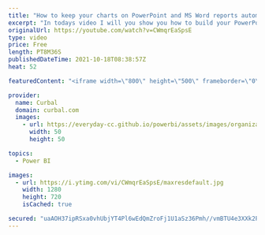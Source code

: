 ```yaml
---
title: "How to keep your charts on PowerPoint and MS Word reports automatically updated!! | Power BI, Excel"
excerpt: "In todays video I will you show you how to build your PowerPoint and Word reports so your charts will update automatically!!!  The data-witches blog: https://data-witches.com/2021/02/23/automatically-updating-word-or-powerpoint-with-power-bi-data/  Chapters: 00:00 intro 00:20 Proper credit to the data"
originalUrl: https://youtube.com/watch?v=CWmqrEaSpsE
type: video
price: Free
length: PT8M36S
publishedDateTime: 2021-10-18T08:38:57Z
heat: 52

featuredContent: "<iframe width=\"800\" height=\"500\" frameborder=\"0\" src=\"https://www.youtube.com/embed/CWmqrEaSpsE\" allow=\"accelerometer; autoplay; encrypted-media; gyroscope; picture-in-picture\" allowfullscreen></iframe>"

provider:
  name: Curbal
  domain: curbal.com
  images:
    - url: https://everyday-cc.github.io/powerbi/assets/images/organizations/curbal.com-50x50.jpg
      width: 50
      height: 50

topics:
  - Power BI

images:
  - url: https://i.ytimg.com/vi/CWmqrEaSpsE/maxresdefault.jpg
    width: 1280
    height: 720
    isCached: true

secured: "uaAOH37ipRSxa0vhUbjYT4Pl6wEdQmZroFj1U1aSz36Pmh//vmBTU4e3XXk2PwTzN+EOPwRC13FE7fJo3A5q3oUXB8zVq1heiNMulzotcQrcfIuYgBt1Lud9zF790lJwzszHBGYXtFswkQwizmwHolaH/XEpSmX19yQazfRwHODjQJexEhilbJoeY7wh1s0gRZCX0FVT43nkUOovY1vY9cY8dB5AJuCNV+XszHRCBh47jcaruDD1ThlCG/GhIEeu5ZZTSeZp46qIcYiLkfhKXch4rvX9pCHcHcXD1rRGVt2mifTBy356nFNvOt+vns3iI85wRJTfN1/2MZNCr5jiOXT80F0eW/upWZZLQv4VMBEb/5MQ5DPpbiD0E0YreqXxEBGpJ7q2fy9SBi0KSjfA68uhGJXVmvbgu5dLfosbCaY=;WALK/osO42JbHH6nhhiW8Q=="
---
```



